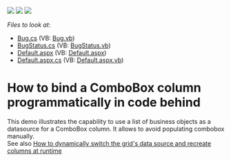 <!-- default badges list -->
![](https://img.shields.io/endpoint?url=https://codecentral.devexpress.com/api/v1/VersionRange/128537725/13.1.4%2B)
[![](https://img.shields.io/badge/Open_in_DevExpress_Support_Center-FF7200?style=flat-square&logo=DevExpress&logoColor=white)](https://supportcenter.devexpress.com/ticket/details/E1351)
[![](https://img.shields.io/badge/📖_How_to_use_DevExpress_Examples-e9f6fc?style=flat-square)](https://docs.devexpress.com/GeneralInformation/403183)
<!-- default badges end -->
<!-- default file list -->
*Files to look at*:

* [Bug.cs](./CS/WebSite/Bug.cs) (VB: [Bug.vb](./VB/WebSite/Bug.vb))
* [BugStatus.cs](./CS/WebSite/BugStatus.cs) (VB: [BugStatus.vb](./VB/WebSite/BugStatus.vb))
* [Default.aspx](./CS/WebSite/Default.aspx) (VB: [Default.aspx](./VB/WebSite/Default.aspx))
* [Default.aspx.cs](./CS/WebSite/Default.aspx.cs) (VB: [Default.aspx.vb](./VB/WebSite/Default.aspx.vb))
<!-- default file list end -->
# How to bind a ComboBox column programmatically in code behind


<p>This demo illustrates the capability to use a list of business objects as a datasource for a ComboBox column. It allows to avoid  populating combobox manually.<br />
See also <a href="https://www.devexpress.com/Support/Center/p/E448">How to dynamically switch the grid's data source and recreate columns at runtime</a></p>

<br/>


